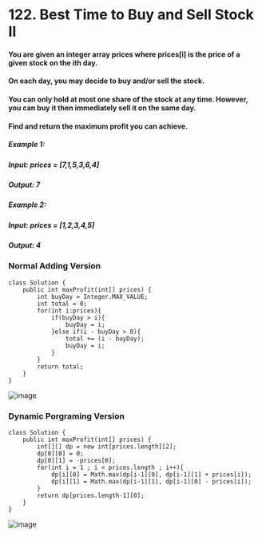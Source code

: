 # 122. Best Time to Buy and Sell Stock II

#### You are given an integer array prices where prices[i] is the price of a given stock on the ith day.
#### On each day, you may decide to buy and/or sell the stock.
#### You can only hold at most one share of the stock at any time. However, you can buy it then immediately sell it on the same day.

#### Find and return the maximum profit you can achieve.

##### Example 1:
#####    Input: prices = [7,1,5,3,6,4]
#####    Output: 7
##### Example 2: 
#####    Input: prices = [1,2,3,4,5]
#####    Output: 4

### Normal Adding Version
```
class Solution {
    public int maxProfit(int[] prices) {
        int buyDay = Integer.MAX_VALUE;
        int total = 0;
        for(int i:prices){
            if(buyDay > i){
                buyDay = i;
            }else if(i - buyDay > 0){
                total += (i - buyDay);
                buyDay = i;
            }
        }
        return total;
    }
}
```

![image](https://user-images.githubusercontent.com/97871497/187979960-0c5e66c4-2d2e-4e1c-9739-c24c89e8bb7f.png)

### Dynamic Porgraming Version
```
class Solution {
    public int maxProfit(int[] prices) {
        int[][] dp = new int[prices.length][2];
        dp[0][0] = 0;
        dp[0][1] = -prices[0];
        for(int i = 1 ; i < prices.length ; i++){
            dp[i][0] = Math.max(dp[i-1][0], dp[i-1][1] + prices[i]);
            dp[i][1] = Math.max(dp[i-1][1], dp[i-1][0] - prices[i]);
        }
        return dp[prices.length-1][0];
    }
}
```

![image](https://user-images.githubusercontent.com/97871497/196905120-8f13e91b-4cfa-4e20-b0cf-a559b97b5ef1.png)



